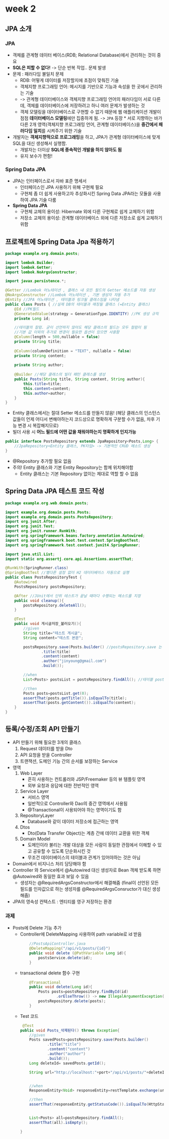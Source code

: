 # week 2

## JPA 소개 
### JPA
* 객체를 관계형 데이터 베이스(RDB; Relational Database)에서 관리하는 것이 중요 
* **SQL은 피할 수 없다!**
-> 단순 반복 작업.. 문제 발생 
* 문제 : 패러다임 불일치 문제 
    * RDB: 어떻게 데이터를 저장할지에 초점이 맞춰진 기술
    * 객체지향 프로그래밍 언어: 메시지를 기반으로 기능과 속성을 한 곳에서 관리하는 기술 
    * -> 관계형 데이터베이스와 객체지향 프로그래밍 언어의 패러다임이 서로 다른데, 객체를 데이터베이스에 저장하려고 하니 여러 문제가 발생하는 것 
    * 객체 모델링을 데이터베이스로 구현할 수 없기 때문에 웹 애플리케이션 개발이 점점 **데이터베이스 모델링**에만 집중하게 됨. 
        -> `JPA` 등장 
            * 서로 지향하는 바가 다른 2개 영역(객체지향 프로그래밍 언어, 관계형 데이터베이스)을 **중간에서 패러다임 일치**를 시켜주기 위한 기술 
* 개발자는 **객체지향적으로 프로그래밍**을 하고, JPA가 관계형 데이터베이스에 맞게 SQL을 대신 생성해서 실행함. 
    * 개발자는 더이상 **SQL에 종속적인 개발을 하지 않아도 됨**
    * 유지 보수가 편함! 

### Spring Data JPA
* JPA는 인터페이스로서 자바 표준 명세서 
    * 인터페이스인 JPA 사용하기 위해 구현체 필요 
    * 구현체 좀 더 쉽게 사용하고자 추상화시킨 Spring Data JPA라는 모듈을 사용하여 JPA 기술 다룸 
* **Spring Data JPA** 
    * 구현체 교체의 용이성: Hibernate 외에 다른 구현체로 쉽게 교체하기 위함 
    * 저장소 교체의 용이성: 관계형 데이터베이스 외에 다른 저장소로 쉽게 교체하기 위함 

## 프로젝트에 Spring Data Jpa 적용하기 
```java
package example.org.domain.posts;

import lombok.Builder;
import lombok.Getter;
import lombok.NoArgsConstructor;

import javax.persistence.*;

@Getter //Lombok 어노테이션 , 클래스 내 모든 필드의 Getter 메소드를 자동 생성 
@NoArgsConstructor //Lombok 어노테이션 , 기본 생성자 자동 추가 
@Entity //JPA 어노테이션 , 테이블과 링크될 클래스임을 나타냄 
public class Posts { //실제 DB의 테이블과 매칭될 클래스 (=Entity 클래스) 
    @Id //PK필드 
    @GeneratedValue(strategy = GenerationType.IDENTITY) //PK 생성 규칙 
    private Long id;

    //테이블의 칼럼. 굳이 선언하지 않아도 해당 클래스의 필드는 모두 컬럼이 됨 
    //기본 값 이외의 추가로 변경이 필요한 옵션이 있으면 사용함 
    @Column(length = 500,nullable = false) 
    private String title;
    
    @Column(columnDefinition = "TEXT", nullable = false)
    private String content;
    
    private String author; 
    
    @Builder //해당 클래스의 빌더 패턴 클래스를 생성 
    public Posts(String title, String content, String author){
        this.title=title;
        this.content=content;
        this.author=author; 
    }
}
```
* Entity 클래스에서는 절대 Setter 메소드를 만들지 않음! (해당 클래스의 인스턴스 값들이 언제 어디서 변해야하는지 코드상으로 명확하게 구분할 수가 없음, 차후 기능 변경 시 복잡해지므로)
* 빌더 사용 시 **어느 필드에 어떤 값을 채워야하는지 명확하게 인지가능**
```java
public interface PostsRepository extends JpaRepository<Posts,Long> { 
    //JpaRepository<Entity 클래스, PK타입> -> 기본적인 CRUD 메소드 생성 
}
```
* @Repository 추가할 필요 없음 
* 주의! Entity 클래스와 기본 Entity Repository는 함께 위치해야함 
    * Entity 클래스는 기본 Repository 없이는 제대로 역할 할 수 없음 

## Spring Data JPA 테스트 코드 작성 
```java
package example.org.web.domain.posts;

import example.org.domain.posts.Posts;
import example.org.domain.posts.PostsRepository;
import org.junit.After;
import org.junit.Test;
import org.junit.runner.RunWith;
import org.springframework.beans.factory.annotation.Autowired;
import org.springframework.boot.test.context.SpringBootTest;
import org.springframework.test.context.junit4.SpringRunner;

import java.util.List;
import static org.assertj.core.api.Assertions.assertThat;

@RunWith(SpringRunner.class)
@SpringBootTest //별다른 설정 없이 H2 데이터베이스 자동으로 실행
public class PostsRepositoryTest {
    @Autowired
    PostsRepository postsRepository;

    @After //JUnit에서 단위 테스트가 끝날 때마다 수행되는 메소드를 지정
    public void cleanup(){
        postsRepository.deleteAll();
    }

    @Test
    public void 게시글저장_불러오기(){
        //given
        String title="테스트 게시글";
        String content="테스트 본문";

        postsRepository.save(Posts.builder() //postsRepository.save 는 테이블 posts에 insert/update 쿼리를 실행. (id 있으면 update, 없으면 insert)
                .title(title)
                .content(content)
                .author("jinyoung@gmail.com")
                .build());

        //when
        List<Posts> postsList = postsRepository.findAll(); //테이블 posts에 있는 모든 데이터를 조회해오는 메소드

        //then
        Posts posts=postsList.get(0);
        assertThat(posts.getTitle()).isEqualTo(title);
        assertThat(posts.getContent()).isEqualTo(content);
    }
}
```

## 등록/수정/조회 API 만들기
* API 만들기 위해 필요한 3개의 클래스
    1. Request 데이터를 받을 Dto
    2. API 요청을 받을 Controller
    3. 트랜잭션, 도메인 기능 간의 순서를 보장하는 Service 
* 영역
    1. Web Layer 
        * 흔히 사용하는 컨트롤러와 JSP/Freemaker 등의 뷰 템플릿 영역 
        * 외부 요청과 응답에 대한 전반적인 영역
    2. Service Layer
        * 서비스 영역
        * 일반적으로 Controller와 Dao의 중간 영역에서 사용됨 
        * @Transactional이 사용되어야 하는 영역이기도 함 
    3. RepositoryLayer
        * Database와 같이 데이터 저장소에 접근하는 영역
    4. Dtos
        * Dto(Data Transfer Object)는 계층 간에 데이터 교환을 위한 객체 
    5. Domain Model
        * 도메인이라 불리는 개발 대상을 모든 사람이 동일한 관점에서 이해할 수 있고 공유할 수 있도록 단순화시킨 것
        * 무조건 데이터베이스의 테이블과 관계가 있어야하는 것은 아님 
* Domain에서 비지니스 처리 담당해야 함 
* Controller 와 Service에서 @Autowired 대신 생성자로 Bean 객체 받도록 하면 @Autowired와 동일한 효과 보일 수 있음 
    * 생성자는 @RequiredArgsConstructor에서 해결해줌 (final이 선언된 모든 필드를 인자값으로 하는 생성자를 @RequiredArgsConsructor가 대신 생성해줌)
* JPA의 영속성 컨텍스트 : 엔티티를 영구 저장하는 환경

### 과제 
* Posts에 Delete 기능 추가 
    * Controller에 DeleteMapping 사용하여 path variable로 id 받음 
        ```java
            //PostsApiController.java 
            @DeleteMapping("/api/v1/posts/{id}")
            public void delete (@PathVariable Long id){
                postsService.delete(id);
            }
        ```
    * transactional delete 함수 구현 
        ```java
            @Transactional
            public void delete(Long id){
                Posts posts=postsRepository.findById(id)
                        .orElseThrow(() -> new IllegalArgumentException("해당 게시글이 없습니다. id="+id));
                postsRepository.delete(posts);
            }
        ```
    * Test 코드 
        ```java
         @Test
        public void Posts_삭제된다() throws Exception{
            //given
            Posts savedPosts=postsRepository.save(Posts.builder()
                    .title("title")
                    .content("content")
                    .author("author")
                    .build());
            Long deleteId= savedPosts.getId();

            String url="http://localhost:"+port+"/api/v1/posts/"+deleteId;


            //when
            ResponseEntity<Void> responseEntity=restTemplate.exchange(url,HttpMethod.DELETE,HttpEntity.EMPTY,Void.class);

            //then
            assertThat(responseEntity.getStatusCode()).isEqualTo(HttpStatus.OK);


            List<Posts> all=postsRepository.findAll();
            assertThat(all).isEmpty();

        }
        ```
    